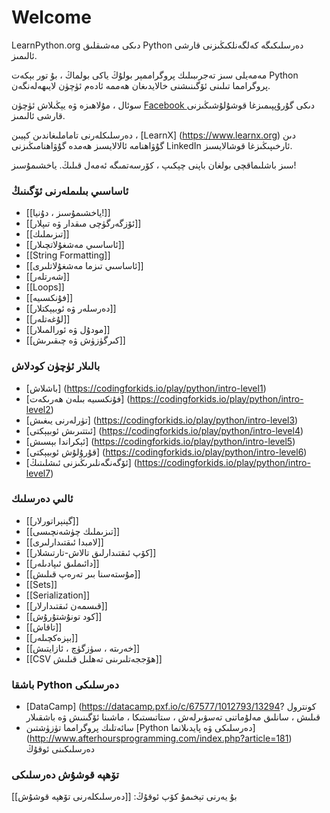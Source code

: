 # Welcome

LearnPython.org دىكى مەشىقلىق Python دەرسلىكىگە كەلگەنلكىڭىزنى قارشى ئالىمىز.

مەمەيلى سىز تەجرىبىلىك پروگراممېر بولۇڭ ياكى بولماڭ ، بۇ تور بېكەت Python پروگرامما تىلىنى ئۆگىنىشنى خالايدىغان ھەممە ئادەم ئۈچۈن لايىھەلەنگەن. <br>

سوئال ، مۇلاھىزە ۋە يېڭىلاش ئۈچۈن <a href = "http://www.facebook.com/groups/180708015327157/"> Facebook </a> دىكى گۇرۇپپىمىزغا قوشۇلۇشىڭىزنى قارشى ئالىمىز.

دەرسلىكلەرنى تاماملىغاندىن كېيىن ، [LearnX] (https://www.learnx.org) دىن گۇۋاھنامە ئالالايسىز ھەمدە گۇۋاھنامىڭىزنى LinkedIn ئارخىپىڭىزغا قوشالايسىز.

سىز باشلىماقچى بولغان باپنى چېكىپ ، كۆرسەتمىگە ئەمەل قىلىڭ. ياخشىمۇسىز! <br>


### ئاساسىي بىلىملەرنى ئۆگىنىڭ

- [[ياخشىمۇسىز ، دۇنيا!]]
- [[ئۆزگەرگۈچى مىقدار ۋە تىپلار]]
- [[تىزىملىك]]
- [[ئاساسىي مەشغۇلاتچىلار]]
- [[String Formatting]]
- [[ئاساسىي تىزما مەشغۇلاتلىرى]]
- [[شەرتلەر]]
- [[Loops]]
- [[فۇنكسىيە]]
- [[دەرسلەر ۋە ئوبيېكتلار]]
- [[لۇغەتلەر]]
- [[مودۇل ۋە ئورالمىلار]]
- [[كىرگۈزۈش ۋە چىقىرىش]]


### بالىلار ئۈچۈن كودلاش
- [باشلاش] (https://codingforkids.io/play/python/intro-level1)
- [فۇنكسىيە بىلەن ھەرىكەت] (https://codingforkids.io/play/python/intro-level2)
- [تۈرلەرنى يىغىش] (https://codingforkids.io/play/python/intro-level3)
- [ئىتتىرىش ئوبيېكتى] (https://codingforkids.io/play/python/intro-level4)
- [ئېكراندا بېسىش] (https://codingforkids.io/play/python/intro-level5)
- [قۇرۇلۇش ئوبيېكتى] (https://codingforkids.io/play/python/intro-level6)
- [ئۆگەنگەنلىرىڭىزنى ئىشلىتىڭ] (https://codingforkids.io/play/python/intro-level7)


### ئالىي دەرسلىك

- [[گېنېراتورلار]]
- [[تىزىملىك چۈشەنچىسى]]
- [[لامبدا ئىقتىدارلىرى]]
- [[كۆپ ئىقتىدارلىق تالاش-تارتىشلار]]
- [[دائىملىق ئىپادىلەر]]
- [[مۇستەسنا بىر تەرەپ قىلىش]]
- [[Sets]]
- [[Serialization]]
- [[قىسمەن ئىقتىدارلار]]
- [[كود تونۇشتۇرۇش]]
- [[تاقاش]]
- [[بېزەكچىلەر]]
- [[خەرىتە ، سۈزگۈچ ، ئازايتىش]]
- [[CSV ھۆججەتلىرىنى تەھلىل قىلىش]]

### باشقا Python دەرسلىكى

- [DataCamp] (https://datacamp.pxf.io/c/67577/1012793/13294? كونترول قىلىش ، سانلىق مەلۇماتنى تەسۋىرلەش ، ستاتىستىكا ، ماشىنا ئۆگىنىش ۋە باشقىلار
- سائەتلىك پروگرامما تۈزۈشتىن [Python دەرسلىكى ۋە پايدىلانما] (http://www.afterhoursprogramming.com/index.php?article=181) دەرسلىكىنى ئوقۇڭ

### تۆھپە قوشۇش دەرسلىكى

بۇ يەرنى تېخىمۇ كۆپ ئوقۇڭ: [[دەرسلىكلەرنى تۆھپە قوشۇش]]
